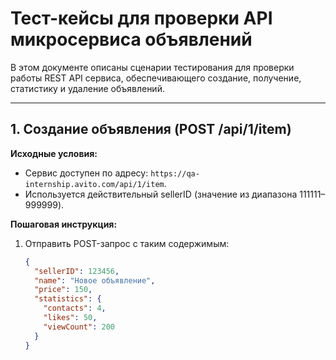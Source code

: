 # Тест-кейсы для проверки API микросервиса объявлений

В этом документе описаны сценарии тестирования для проверки работы REST API сервиса, обеспечивающего создание, получение, статистику и удаление объявлений.

---

## 1. Создание объявления (POST /api/1/item)
**Исходные условия:**

- Сервис доступен по адресу: `https://qa-internship.avito.com/api/1/item`.
- Используется действительный sellerID (значение из диапазона 111111–999999).

**Пошаговая инструкция:**

1. Отправить POST-запрос с таким содержимым:
    ```json
    {
      "sellerID": 123456,
      "name": "Новое объявление",
      "price": 150,
      "statistics": {
        "contacts": 4,
        "likes": 50,
        "viewCount": 200
      }
    }
    ```
 

